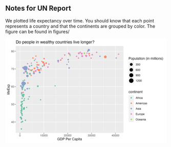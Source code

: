 ## Notes for UN Report

We plotted life expectancy over time. You should know that each point represents a country and that the continents are grouped by color. The figure can be found in figures/

![](figures/gdpPercap_lifeExp.png)
